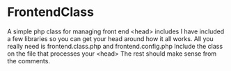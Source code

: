 # FrontendClass
A simple php class for managing front end &lt;head&gt; includes
I have included a few libraries so you can get your head around how it all works.
All you really need is frontend.class.php and frontend.config.php
Include the class on the file that processes your &lt;head&gt;
The rest should make sense from the comments.

